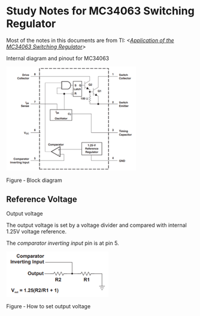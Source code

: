 Study Notes for MC34063 Switching Regulator
===========================================

Most of the notes in this documents are from TI: *&lt;[Application of
the MC34063 Switching
Regulator](https://www.ti.com/lit/an/slva252b/slva252b.pdf?ts=1605874635051&ref_url=https%253A%252F%252Fwww.google.com%252F)&gt;*

Internal diagram and pinout for MC34063

<img src="mediaForDocs\StudyNotesMid\media\image1.png" style="width:3.60417in;height:2.89817in" />

Figure ‑ Block diagram

Reference Voltage 
-----------------

Output voltage

The output voltage is set by a voltage divider and compared with
internal 1.25V voltage reference.

The *comparator inverting input* pin is at pin 5.

<img src="mediaForDocs\StudyNotesMid\media\image2.png" style="width:2.84722in;height:1.26154in" />

Figure ‑ How to set output voltage
